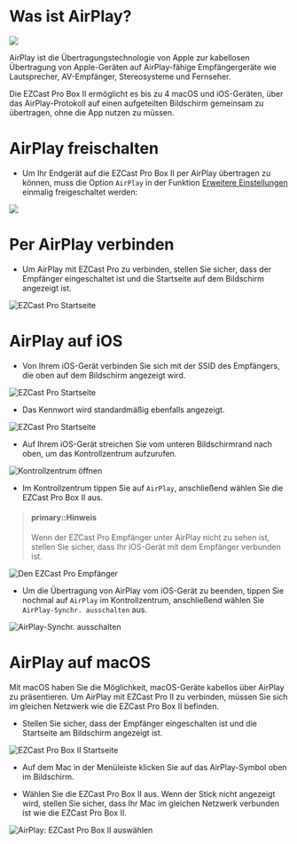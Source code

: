 # Was ist AirPlay?

![](/images/AirPlay_logo.png)

AirPlay ist die Übertragungstechnologie von Apple zur kabellosen Übertragung von Apple-Geräten auf AirPlay-fähige Empfängergeräte wie Lautsprecher, AV-Empfänger, Stereosysteme und Fernseher.

Die EZCast Pro Box II ermöglicht es bis zu 4 macOS und iOS-Geräten, über das AirPlay-Protokoll auf einen aufgeteilten Bildschirm gemeinsam zu übertragen, ohne die App nutzen zu müssen.

# AirPlay freischalten

* Um Ihr Endgerät auf die EZCast Pro Box II per AirPlay übertragen zu können, muss die Option `AirPlay` in der Funktion [Erweitere Einstellungen](adv.settings.md#AirPlayMode) einmalig freigeschaltet werden:

![](/images/ezcastpro.II.EZAir_Mode.png)

# Per AirPlay verbinden

* Um AirPlay mit EZCast Pro zu verbinden, stellen Sie sicher, dass der Empfänger eingeschaltet ist und die Startseite auf dem Bildschirm angezeigt ist.

![EZCast Pro Startseite](/images/ProIIStick_Startseite.jpg)

# AirPlay auf iOS

* Von Ihrem iOS-Gerät verbinden Sie sich mit der SSID des Empfängers, die oben auf dem Bildschirm angezeigt wird.

![EZCast Pro Startseite](/images/iOS_WiFi-Connect.jpg)

* Das Kennwort wird standardmäßig ebenfalls angezeigt.

![EZCast Pro Startseite](/images/iOS_WiFi-Password.jpg)

* Auf Ihrem iOS-Gerät streichen Sie vom unteren Bildschirmrand nach oben, um das Kontrollzentrum aufzurufen.

![Kontrollzentrum öffnen](/images/Open_iOS-ControlCenter.jpg)

* Im Kontrollzentrum tippen Sie auf `AirPlay`, anschließend wählen Sie die EZCast Pro Box II aus.

> #### primary::Hinweis
>
> Wenn der EZCast Pro Empfänger unter AirPlay nicht zu sehen ist, stellen Sie sicher, dass Ihr iOS-Gerät mit dem Empfänger verbunden ist.

![Den EZCast Pro Empfänger](/images/Select-iOS-AirPlay-Synchr.jpg)

* Um die Übertragung von AirPlay vom iOS-Gerät zu beenden, tippen Sie nochmal auf `AirPlay` im Kontrollzentrum, anschließend wählen Sie `AirPlay-Synchr. ausschalten` aus.

![AirPlay-Synchr. ausschalten](/images/Stop-iOS-AirPlay-Synchr.jpg)

# AirPlay auf macOS

Mit macOS haben Sie die Möglichkeit, macOS-Geräte kabellos über AirPlay zu präsentieren. Um AirPlay mit EZCast Pro II zu verbinden, müssen Sie sich im gleichen Netzwerk wie die EZCast Pro Box II befinden.

* Stellen Sie sicher, dass der Empfänger eingeschalten ist und die Startseite am Bildschirm angezeigt ist.


![EZCast Pro Box II Startseite](/images/ProIIStick_Startseite.jpg)

* Auf dem Mac in der Menüleiste klicken Sie auf das AirPlay-Symbol oben im Bildschirm.

* Wählen Sie die EZCast Pro Box II aus. Wenn der Stick nicht angezeigt wird, stellen Sie sicher, dass Ihr Mac im gleichen Netzwerk verbunden ist wie die EZCast Pro Box II.

![AirPlay: EZCast Pro Box II auswählen](/images/macOS-AirPlay.jpg)